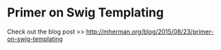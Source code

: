 # Primer on Swig Templating

Check out the blog post >> http://mherman.org/blog/2015/08/23/primer-on-swig-templating
